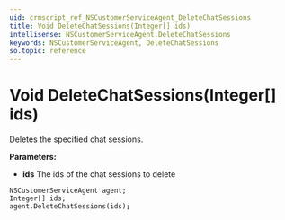 ```yaml
---
uid: crmscript_ref_NSCustomerServiceAgent_DeleteChatSessions
title: Void DeleteChatSessions(Integer[] ids)
intellisense: NSCustomerServiceAgent.DeleteChatSessions
keywords: NSCustomerServiceAgent, DeleteChatSessions
so.topic: reference
---
```


# Void DeleteChatSessions(Integer[] ids)

Deletes the specified chat sessions.

**Parameters:**
 - **ids** The ids of the chat sessions to delete

```crmscript
NSCustomerServiceAgent agent;
Integer[] ids;
agent.DeleteChatSessions(ids);
```

